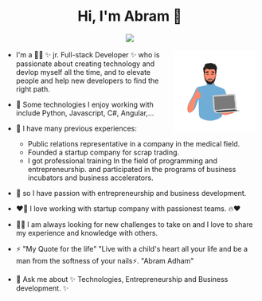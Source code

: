 <h1 align="center">Hi, I'm Abram 👋</h1>
<p align="center">
    <a href="https://www.linkedin.com/in/abram-adham-7a9b65219/"><img src="https://img.shields.io/badge/linkedin-%230177B5?style=flat&logo=linkedin&logoColor=white"/></a>
  </p>

<img src="https://github.com/AbramAdhamToma/AbramAdhamToma/blob/main/Developer.gif" align="right" width="33%"/>

- I'm a 👨‍💻 ✨ jr. Full-stack Developer ✨ who is passionate about creating technology and devlop myself all the time, and to elevate people and help new developers to       find the right path.

- 🌱  Some technologies I enjoy working with include Python, Javascript, C#, Angular,... 

- 🌟 I have many previous experiences:
     - Public relations representative in a company in the medical field.
     - Founded a startup company for scrap trading.
     - I got professional training In the field of programming and entrepreneurship. 
       and participated in the programs of business incubators and business accelerators.

- 🌟 so I have passion with entrepreneurship and business development.

- ❤️‍🔥 I love working with startup company with passionest teams. 🔥❤️

- 💪🏻 I am always looking for new challenges to take on and I love to share my experience and knowledge with others.

- ⚡ "My Quote for the life" 
   "Live with a child's heart all your life and be a man from the softness of your nails⚡. "Abram Adham"

 
- 💬 Ask me about ✨ Technologies, Entrepreneurship and Business development. ✨
